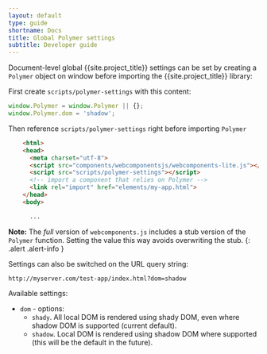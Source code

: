 ```yaml
---
layout: default
type: guide
shortname: Docs
title: Global Polymer settings
subtitle: Developer guide
---
```


Document-level global {{site.project_title}} settings can be set 
by creating a `Polymer` object on window before importing the {{site.project_title}}
library:

First create `scripts/polymer-settings` with this content:
```javascript
window.Polymer = window.Polymer || {};
window.Polymer.dom = 'shadow';
```

Then reference `scripts/polymer-settings` right before importing `Polymer`

```html
	<html>
	<head>
	  <meta charset="utf-8">
	  <script src="components/webcomponentsjs/webcomponents-lite.js"></script>
	  <script src="scripts/polymer-settings"></script>
	  <!-- import a component that relies on Polymer -->
	  <link rel="import" href="elements/my-app.html">
	</head>
	<body>

	  ...
```
    
**Note:**  The _full_ version of `webcomponents.js` includes a stub version
of the `Polymer` function. Setting the value this way avoids overwriting the 
stub.
{: .alert .alert-info }


Settings can also be switched on the URL query string:

```
http://myserver.com/test-app/index.html?dom=shadow
```

Available settings:

* `dom` - options:
    * `shady`. All local DOM is rendered using shady DOM, even where shadow DOM is supported (current default).
    * `shadow`. Local DOM is rendered using shadow DOM where supported (this will be the default in the future).
